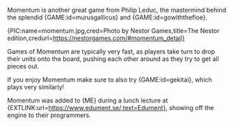 Momentum is another great game from Philip Leduc, the mastermind behind the splendid {GAME:id=murusgallicus} and {GAME:id=gowiththefloe}.

{PIC:name=momentum.jpg,cred=Photo by Nestor Games,title=The Nestor edition,credurl=https://nestorgames.com/#momentum_detail}

Games of Momentum are typically very fast, as players take turn to drop their units onto the board, pushing each other around as they try to get all pieces out.

If you enjoy Momentum make sure to also try {GAME:id=gekitai}, which plays very similarly!

Momentum was added to {ME} during a lunch lecture at {EXTLINK:url=https://www.edument.se/,text=Edument}, showing off the engine to their programmers.

